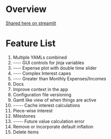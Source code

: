 # Overview 

[Shared here on streamlit](https://share.streamlit.io/engineerslifeforme/discrete_financial_forecast/main/newapp.py)

# Feature List

1. Multiple YAMLs combined
2. ---- GUI controls for jinja variables
3. ---- Expense plot with double time slider
4. ---- Complex Interest capes
5. ---- Greater than Monthly Expenses/Incomes
6. Docs
7. Improve context in the app
8. Configuration file versioning
9. Gantt like view of when things are active
10. ----- Cache interest calculations
11. Piece-wise interest
12. Milestones
13. ----- Future value calculation error
14. Remove or incorporate default inflation
15. Delete items
